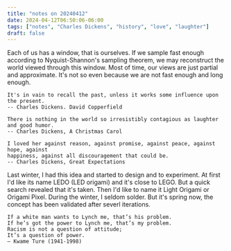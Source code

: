 ```yaml
---
title: "notes on 20240412"
date: 2024-04-12T06:50:06-06:00
tags: ["notes", "Charles Dickens", "history", "love", "laughter"]
draft: false
---
```


Each of us has a window, that is ourselves. If we sample fast enough according to Nyquist-Shannon's sampling theorem, we may reconstruct the world viewed through this window. Most of time, our views are just partial and approximate. It's not so even because we are not fast enough and long enough.

```
It's in vain to recall the past, unless it works some influence upon the present. 
-- Charles Dickens. David Copperfield
```

```
There is nothing in the world so irresistibly contagious as laughter and good humor.
-- Charles Dickens, A Christmas Carol
```

```
I loved her against reason, against promise, against peace, against hope, against 
happiness, against all discouragement that could be.
-- Charles Dickens, Great Expectations
```

Last winter, I had this idea and started to design and to experiment. At first I'd like its name LEDO (LED origami) and it's close to LEGO. But a quick search revealed that it's taken. Then I'd like to name it Light Origami or Origami Pixel. During the winter, I seldom solder. But it's spring now, the concept has been validated after severl iterations.

```
If a white man wants to Lynch me, that’s his problem.
If he’s got the power to Lynch me, that’s my problem.
Racism is not a question of attitude;
It’s a question of power.
— Kwame Ture (1941-1998)
```


